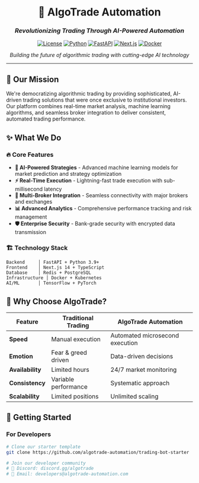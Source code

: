 <div align="center">

# 🚀 AlgoTrade Automation
### *Revolutionizing Trading Through AI-Powered Automation*

[![License](https://img.shields.io/badge/License-MIT-blue.svg)](LICENSE)
[![Python](https://img.shields.io/badge/Python-3.9+-green.svg)](https://python.org)
[![FastAPI](https://img.shields.io/badge/FastAPI-0.100+-red.svg)](https://fastapi.tiangolo.com)
[![Next.js](https://img.shields.io/badge/Next.js-14+-black.svg)](https://nextjs.org)
[![Docker](https://img.shields.io/badge/Docker-Ready-blue.svg)](https://docker.com)

*Building the future of algorithmic trading with cutting-edge AI technology*

</div>

---

## 🎯 **Our Mission**

We're democratizing algorithmic trading by providing sophisticated, AI-driven trading solutions that were once exclusive to institutional investors. Our platform combines real-time market analysis, machine learning algorithms, and seamless broker integration to deliver consistent, automated trading performance.

## ✨ **What We Do**

### 🔥 **Core Features**
- **🤖 AI-Powered Strategies** - Advanced machine learning models for market prediction and strategy optimization
- **⚡ Real-Time Execution** - Lightning-fast trade execution with sub-millisecond latency
- **🔗 Multi-Broker Integration** - Seamless connectivity with major brokers and exchanges
- **📊 Advanced Analytics** - Comprehensive performance tracking and risk management
- **🛡️ Enterprise Security** - Bank-grade security with encrypted data transmission

### 🏗️ **Technology Stack**
```
Backend     │ FastAPI + Python 3.9+
Frontend    │ Next.js 14 + TypeScript
Database    │ Redis + PostgreSQL
Infrastructure │ Docker + Kubernetes
AI/ML       │ TensorFlow + PyTorch
```

## 🌟 **Why Choose AlgoTrade?**

| Feature | Traditional Trading | AlgoTrade Automation |
|---------|-------------------|---------------------|
| **Speed** | Manual execution | Automated microsecond execution |
| **Emotion** | Fear & greed driven | Data-driven decisions |
| **Availability** | Limited hours | 24/7 market monitoring |
| **Consistency** | Variable performance | Systematic approach |
| **Scalability** | Limited positions | Unlimited scaling |

## 🚀 **Getting Started**

### For Developers
```bash
# Clone our starter template
git clone https://github.com/algotrade-automation/trading-bot-starter

# Join our developer community
# 👥 Discord: discord.gg/algotrade
# 📧 Email: developers@algotrade-automation.com
